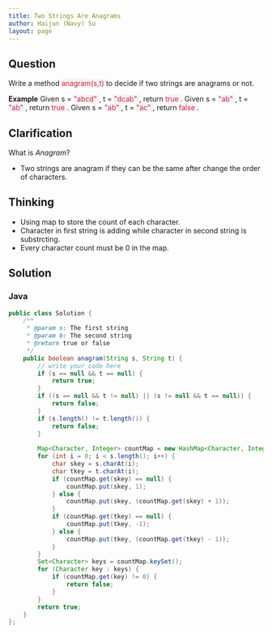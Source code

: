 ```yaml
---
title: Two Strings Are Anagrams
author: Haijun (Navy) Su
layout: page
---
```

## Question
Write a method <font style="color: #C72541; background: #F9F2F4;">anagram(s,t) </font>to decide if two strings are anagrams or not.

**Example**
Given s = <font style="color: #C72541; background: #F9F2F4;">"abcd" </font>, t = <font style="color: #C72541; background: #F9F2F4;">"dcab" </font>, return <font style="color: #C72541; background: #F9F2F4;">true </font>.
Given s = <font style="color: #C72541; background: #F9F2F4;">"ab" </font>, t = <font style="color: #C72541; background: #F9F2F4;">"ab" </font>, return <font style="color: #C72541; background: #F9F2F4;">true </font>.
Given s = <font style="color: #C72541; background: #F9F2F4;">"ab" </font>, t = <font style="color: #C72541; background: #F9F2F4;">"ac" </font>, return <font style="color: #C72541; background: #F9F2F4;">false </font>.

## Clarification
What is *Anagram*?
- Two strings are anagram if they can be the same after change the order of characters.

## Thinking
* Using map to store the count of each character.
* Character in first string is adding while character in second string is substrcting.
* Every character count must be 0 in the map.

## Solution
### Java
~~~ java
public class Solution {
    /**
     * @param s: The first string
     * @param b: The second string
     * @return true or false
     */
    public boolean anagram(String s, String t) {
        // write your code here
        if (s == null && t == null) {
            return true;
        }
        if ((s == null && t != null) || (s != null && t == null)) {
            return false;
        }
        if (s.length() != t.length()) {
            return false;
        }
        
        Map<Character, Integer> countMap = new HashMap<Character, Integer>();
        for (int i = 0; i < s.length(); i++) {
            char skey = s.charAt(i);
            char tkey = t.charAt(i);
            if (countMap.get(skey) == null) {
                countMap.put(skey, 1);
            } else {
                countMap.put(skey, (countMap.get(skey) + 1));
            }
            if (countMap.get(tkey) == null) {
                countMap.put(tkey, -1);
            } else {
                countMap.put(tkey, (countMap.get(tkey) - 1));
            }
        }
        Set<Character> keys = countMap.keySet();
        for (Character key : keys) {
            if (countMap.get(key) != 0) {
                return false;
            }
        }
        return true;
    }
};
~~~

